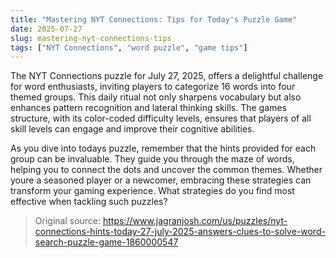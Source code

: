 ```yaml
---
title: "Mastering NYT Connections: Tips for Today's Puzzle Game"
date: 2025-07-27
slug: mastering-nyt-connections-tips
tags: ["NYT Connections", "word puzzle", "game tips"]
---
```


The NYT Connections puzzle for July 27, 2025, offers a delightful challenge for word enthusiasts, inviting players to categorize 16 words into four themed groups. This daily ritual not only sharpens vocabulary but also enhances pattern recognition and lateral thinking skills. The games structure, with its color-coded difficulty levels, ensures that players of all skill levels can engage and improve their cognitive abilities.

As you dive into todays puzzle, remember that the hints provided for each group can be invaluable. They guide you through the maze of words, helping you to connect the dots and uncover the common themes. Whether youre a seasoned player or a newcomer, embracing these strategies can transform your gaming experience. What strategies do you find most effective when tackling such puzzles?
> Original source: https://www.jagranjosh.com/us/puzzles/nyt-connections-hints-today-27-july-2025-answers-clues-to-solve-word-search-puzzle-game-1860000547